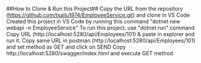 ##How to Clone & Run this Project##
Copy the URL from the repository (https://github.com/tsailu1974/EmployeeService.git) and clone in VS Code
Created this project in VS Code by running this command "dotnet new webapi -n EmployeeService"
To run this project, use "dotnet run" command
Copy URL (http://localhost:5280/api/Employees/101) & paste in explorer and run it.
Copy same URL in postman (http://localhost:5280/api/Employees/101) and set method as GET and click on SEND
Copy http://localhost:5280/swagger/index.html and execute GET method
